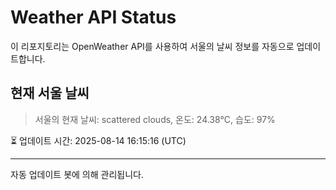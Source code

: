 
# Weather API Status

이 리포지토리는 OpenWeather API를 사용하여 서울의 날씨 정보를 자동으로 업데이트합니다.

## 현재 서울 날씨
> 서울의 현재 날씨: scattered clouds, 온도: 24.38°C, 습도: 97%

⏳ 업데이트 시간: 2025-08-14 16:15:16 (UTC)

---
자동 업데이트 봇에 의해 관리됩니다.
